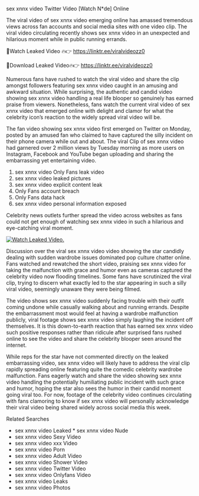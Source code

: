 ﻿sex xnnx video Twitter Video [Watch N*de] Online

The viral video of ﻿sex xnnx video emerging online has amassed tremendous views across fan accounts and social media sites with one video clip. The viral video circulating recently shows ﻿sex xnnx video in an unexpected and hilarious moment while in public running errands. 

🔴Watch Leaked Video 🔥👉  https://linktr.ee/viralvideozz0 

🔴Download Leaked Video🔥👉  https://linktr.ee/viralvideozz0 

Numerous fans have rushed to watch the viral video and share the clip amongst followers featuring ﻿sex xnnx video caught in an amusing and awkward situation. While surprising, the authentic and candid video showing ﻿sex xnnx video handling a real life blooper so genuinely has earned praise from viewers. Nonetheless, fans watch the current viral video of ﻿sex xnnx video that emerged online with delight and clamor for what the celebrity icon’s reaction to the widely spread viral video will be.

The fan video showing ﻿sex xnnx video first emerged on Twitter on Monday, posted by an amused fan who claimed to have captured the silly incident on their phone camera while out and about. The viral Clip of ﻿sex xnnx video had garnered over 2 million views by Tuesday morning as more users on Instagram, Facebook and YouTube began uploading and sharing the embarrassing yet entertaining video. 

1. ﻿sex xnnx video Only Fans leak video
2. ﻿sex xnnx video leaked pictures
3. ﻿sex xnnx video explicit content leak
4. Only Fans account breach
5. Only Fans data hack
6. ﻿sex xnnx video personal information exposed

Celebrity news outlets further spread the video across websites as fans could not get enough of watching ﻿sex xnnx video in such a hilarious and eye-catching viral moment. 

[![Watch Leaked Video.](https://miro.medium.com/v2/resize:fit:828/format:webp/1*cilzJN44JGOrTw9NJCrNHA.gif "Watch Leaked Video")](https://linktr.ee/viralvideozz0)

Discussion over the viral ﻿sex xnnx video video showing the star candidly dealing with sudden wardrobe issues dominated pop culture chatter online. Fans watched and rewatched the short video, praising ﻿sex xnnx video for taking the malfunction with grace and humor even as cameras captured the celebrity video now flooding timelines. Some fans have scrutinized the viral clip, trying to discern what exactly led to the star appearing in such a silly viral video, seemingly unaware they were being filmed.

The video shows ﻿sex xnnx video suddenly facing trouble with their outfit coming undone while casually walking about and running errands. Despite the embarrassment most would feel at having a wardrobe malfunction publicly, viral footage shows ﻿sex xnnx video simply laughing the incident off themselves. It is this down-to-earth reaction that has earned ﻿sex xnnx video such positive responses rather than ridicule after surprised fans rushed online to see the video and share the celebrity blooper seen around the internet.  

While reps for the star have not commented directly on the leaked embarrassing video, ﻿sex xnnx video will likely have to address the viral clip rapidly spreading online featuring quite the comedic celebrity wardrobe malfunction. Fans eagerly watch and share the video showing ﻿sex xnnx video handling the potentially humiliating public incident with such grace and humor, hoping the star also sees the humor in their candid moment going viral too. For now, footage of the celebrity video continues circulating with fans clamoring to know if ﻿sex xnnx video will personally acknowledge their viral video being shared widely across social media this week.

Related Searches
* ﻿sex xnnx video Leaked
﻿* sex xnnx video Nude
* ﻿sex xnnx video Sexy Video
* ﻿sex xnnx video xxx Video
* ﻿sex xnnx video Porn
* ﻿sex xnnx video Adult Video
* ﻿sex xnnx video Shower Video
* ﻿sex xnnx video Twitter Video
* ﻿sex xnnx video Onlyfans Video
* ﻿sex xnnx video Leaks
* ﻿sex xnnx video Photos